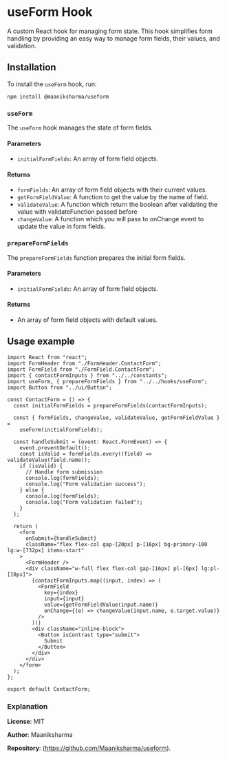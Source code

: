# useForm Hook

A custom React hook for managing form state. This hook simplifies form handling by providing an easy way to manage form fields, their values, and validation.

## Installation

To install the `useForm` hook, run:

```bash
npm install @maaniksharma/useform
```

### `useForm`

The `useForm` hook manages the state of form fields.

#### Parameters

- `initialFormFields`: An array of form field objects.

#### Returns

- `formFields`: An array of form field objects with their current values.
- `getFormFieldValue`: A function to get the value by the name of field.
- `validateValue`: A function which return the boolean after validating the value with validateFunction passed before
- `changeValue`: A function which you will pass to onChange event to update the value in form fields.

### `prepareFormFields`

The `prepareFormFields` function prepares the initial form fields.

#### Parameters

- `initialFormFields`: An array of form field objects.

#### Returns

- An array of form field objects with default values.

## Usage example

```tsx
import React from "react";
import FormHeader from "./FormHeader.ContactForm";
import FormField from "./FormField.ContactForm";
import { contactFormInputs } from "../../constants";
import useForm, { prepareFormFields } from "../../hooks/useForm";
import Button from "../ui/Button";

const ContactForm = () => {
  const initialFormFields = prepareFormFields(contactFormInputs);

  const { formFields, changeValue, validateValue, getFormFieldValue } =
    useForm(initialFormFields);

  const handleSubmit = (event: React.FormEvent) => {
    event.preventDefault();
    const isValid = formFields.every((field) => validateValue(field.name));
    if (isValid) {
      // Handle form submission
      console.log(formFields);
      console.log("Form validation success");
    } else {
      console.log(formFields);
      console.log("Form validation failed");
    }
  };

  return (
    <form
      onSubmit={handleSubmit}
      className="flex flex-col gap-[20px] p-[16px] bg-primary-100 lg:w-[732px] items-start"
    >
      <FormHeader />
      <div className="w-full flex flex-col gap-[16px] pl-[6px] lg:pl-[10px]">
        {contactFormInputs.map((input, index) => (
          <FormField
            key={index}
            input={input}
            value={getFormFieldValue(input.name)}
            onChange={(e) => changeValue(input.name, e.target.value)}
          />
        ))}
        <div className="inline-block">
          <Button isContrast type="submit">
            Submit
          </Button>
        </div>
      </div>
    </form>
  );
};

export default ContactForm;
```

### Explanation

**License**: MIT

**Author**: Maaniksharma

**Repository**: (https://github.com/Maaniksharma/useform).
